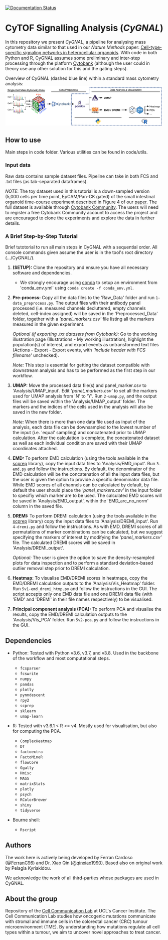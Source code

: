[![Documentation Status](https://readthedocs.org/projects/cytof-dataanalysis/badge/?version=latest)](https://cytof-dataanalysis.readthedocs.io/en/latest/?badge=latest)
# **Cy**TOF Si**gn**alling An**al**ysis (*CyGNAL*)

In this repository we present *CyGNAL*, a pipeline for analysing mass cytometry data similar to that used in our *Nature Methods* paper: [Cell-type-specific signaling networks in heterocellular organoids](https://www.nature.com/articles/s41592-020-0737-8). With code in both Python and R, CyGNAL assumes some preliminary and inter-step processing through the platform [Cytobank](https://cytobank.org/) (although the user could in theory use any other solution for this and the gating steps).

Overview of CyGNAL (dashed blue line) within a standard mass cytometry analysis:
![alt text][Overview]

[Overview]: https://github.com/TAPE-Lab/CyGNAL/blob/master/figs/flowchart_v1.2.png "Overview of CyGNAL"

## How to use

Main steps in code folder. Various utilities can be found in code/utils.

### Input data

Raw data contains sample dataset files. Pipeline can take in both FCS and .txt files (as tab-separated dataframes).

*NOTE*: The toy dataset used in this tutorial is a down-sampled version (5,000 cells per time point, EpCAM/Pan-CK gated) of the small intestinal organoid time-course experiment described in Figure 4 of our [paper](https://www.nature.com/articles/s41592-020-0737-8). The full dataset is available through [Cytobank Community](https://community.cytobank.org/cytobank/experiments/81059). The users will need to register a free Cytobank Community account to access the project and are encouraged to clone the experiments and explore the data in further details.

### A Brief Step-by-Step Tutorial

Brief tutotorial to run all main steps in CyGNAL with a sequential order. All console commands given assume the user is in the tool's root directory (.../CyGNAL/).
<!-- (Refer to the Nature Protocols paper for more in-depth instructions) -->

1. **(SETUP):** Clone the repository and ensure you have all necessary software and dependencies.
    * We strongly encourage using [conda](https://docs.conda.io/en/latest/miniconda.html) to setup an environment from 'conda_env.yml' using `conda create -f conda_env.yml`.

2. **Pre-process:** Copy all the data files to the 'Raw_Data' folder and run `1-data_preprocess.py`. The output files with their antibody panel processed (i.e. measured channels decluttered, empty channels deleted, cell-index assigned) will be saved in the 'Preprocessed_Data' folder, together with a *'panel_markers.csv'* file listing all the markers measured in the given experiment.

    *Optional (if exporting .txt datasets from Cytobank):* Go to the working illustration page (Illustrations - My working illustration), highlight the population(s) of interest, and export events as untransformed text files (Actions - Export - Export events, with *'Include header with FCS filename'* unchecked).

    *Note:* This step is essential for getting the dataset compatible with downstream analysis and has to be performed as the first step in our workflow.

3. **UMAP:** Move the processed data file(s) and panel_marker.csv to 'Analysis/UMAP_input'. Edit *'panel_markers.csv'* to set all the markers used for UMAP analysis from 'N' to 'Y'. Run `2-umap.py`, and the output files will be saved within the 'Analysis/UMAP_output' folder. The markers and the indices of the cells used in the analysis will also be saved in the new folder.

   *Note:* When there is more than one data file used as input of the analysis, each data file can be downsampled to the lowest number of the input (i.e. 'equal' sampling) and concatenated prior to UMAP calculation. After the calculation is complete, the concatenated dataset as well as each individual condition are saved with their UMAP coordinates attached.

4. **EMD:** To perform EMD calculation (using the tools available in the [scprep](https://github.com/KrishnaswamyLab/scprep) library), copy the input data files to 'Analysis/EMD_input'. Run `3-emd.py` and follow the instructions. By default, the denominator of the EMD calculation will be the concatenation of all the input data files, but the user is given the option to provide a specific denominator data file. While EMD scores of all channels can be calculated by default, by default the user should place the *'panel_markers.csv'* in the input folder to specifiy which marker are to be used. The calculated EMD scores will be saved in 'Analysis/EMD_output', within the 'EMD_arc_no_norm' column in the saved file.

5. **DREMI:** To perform DREMI calculation (using the tools available in the [scprep](https://github.com/KrishnaswamyLab/scprep) library) copy the input data files to 'Analysis/DREMI_input'. Run `4-dremi.py` and follow the instructions. As with EMD, DREMI scores of all permutations of marker combinations can be calculated, but we suggest specifying the markers of interest by modifying the *'panel_markers.csv'* file. The calculated DREMI scores will be saved in 'Analysis/DREMI_output'.

    *Optional:* The user is given the option to save the density-resampled plots for data inspection and to perform a standard deviation-based outlier removal step prior to DREMI calculation.

6. **Heatmap:** To visualise EMD/DREMI scores in heatmaps, copy the EMD/DREMI calculation outputs to the 'Analysis/Vis_Heatmap' folder. Run `5v1-emd_dremi_htmp.py` and follow the instructions in the GUI. The script accepts only one EMD data file and one DREMI data file (with 'EMD' and 'DREMI' in their file names respectively) to be visualised.

7. **Principal component analysis (PCA):** To perform PCA and visualise the results, copy the EMD/DREMI calculation outputs to the 'Analysis/Vis_PCA' folder. Run `5v2-pca.py` and follow the instructions in the GUI.

## Dependencies

* Python: Tested with Python v3.6, v3.7, and v3.8. Used in the backbone of the workflow and most computational steps.
    * `fcsparser`
    * `fcswrite`
    * `numpy`
    * `pandas`
    * `plotly`
    * `pynndescent`
    * `rpy2`
    * `scprep`
    * `sklearn`
    * `umap-learn`

* R: Tested with v3.6.1 < R <= v4. Mostly used for visualisation, but also for computing the PCA.
    * `ComplexHeatmap`
    * `DT`
    * `factoextra`
    * `FactoMineR`
    * `flowCore`
    * `Ggally`
    * `Hmisc`
    * `MASS`
    * `matrixStats`
    * `plotly`
    * `psych`
    * `RColorBrewer`
    * `shiny`
    * `tidyverse`

* Bourne shell:
    * `Rscript`

## Authors

The work here is actively being developed by Ferran Cardoso ([@FerranC96](https://github.com/FerranC96)) and Dr. Xiao Qin ([@qinxiao1990](https://github.com/qinxiao1990)). 
Based also on original work by Pelagia Kyriakidou.

We acknowledge the work of all third-parties whose packages are used in CyGNAL.

## About the group

Repository of the [Cell Communication Lab](http://tape-lab.com/) at UCL's Cancer Institute. The Cell Communication Lab studies how oncogenic mutations communicate with stromal and immune cells in the colorectal cancer (CRC) tumour microenvironment (TME). By understanding how mutations regulate all cell types within a tumour, we aim to uncover novel approaches to treat cancer.
